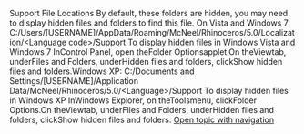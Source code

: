 ---
---

Support File Locations
By default, these folders are hidden, you may need to display hidden files and folders to find this file.
On Vista and Windows 7:
C:/Users/[USERNAME]/AppData/Roaming/McNeel/Rhinoceros/5.0/Localization/&lt;Language code&gt;/Support
To display hidden files in Windows Vista and Windows 7
InControl Panel, open theFolder Optionsapplet.On theViewtab, underFiles and Folders, underHidden files and folders, clickShow hidden files and folders.Windows XP:
C:/Documents and Settings/[USERNAME]/Application Data/McNeel/Rhinoceros/5.0/&lt;Language&gt;/Support
To display hidden files in Windows XP
InWindows Explorer, on theToolsmenu, clickFolder Options.On theViewtab, underFiles and Folders, underHidden files and folders, clickShow hidden files and folders. [Open topic with navigation](supportfilelocation.html) 

